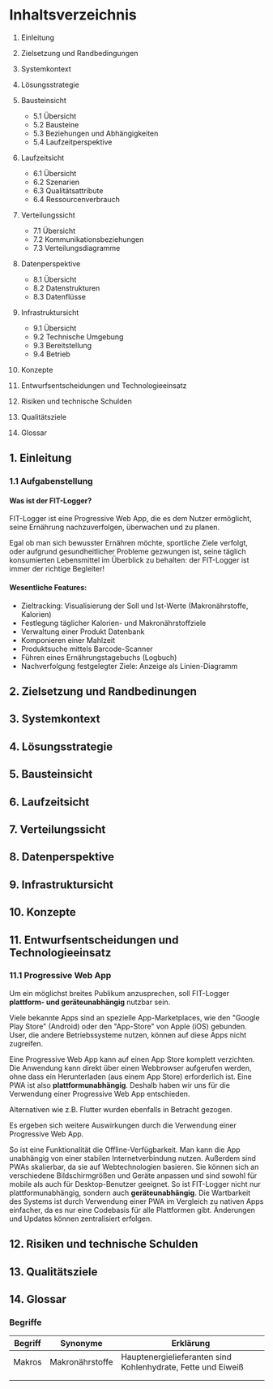 # Inhaltsverzeichnis

1. Einleitung
2. Zielsetzung und Randbedingungen
3. Systemkontext
4. Lösungsstrategie
5. Bausteinsicht

   - 5.1 Übersicht
   - 5.2 Bausteine
   - 5.3 Beziehungen und Abhängigkeiten
   - 5.4 Laufzeitperspektive

6. Laufzeitsicht

   - 6.1 Übersicht
   - 6.2 Szenarien
   - 6.3 Qualitätsattribute
   - 6.4 Ressourcenverbrauch

7. Verteilungssicht

   - 7.1 Übersicht
   - 7.2 Kommunikationsbeziehungen
   - 7.3 Verteilungsdiagramme

8. Datenperspektive

   - 8.1 Übersicht
   - 8.2 Datenstrukturen
   - 8.3 Datenflüsse

9. Infrastruktursicht

   - 9.1 Übersicht
   - 9.2 Technische Umgebung
   - 9.3 Bereitstellung
   - 9.4 Betrieb

10. Konzepte
11. Entwurfsentscheidungen und Technologieeinsatz
12. Risiken und technische Schulden
13. Qualitätsziele
14. Glossar

## 1. Einleitung

### 1.1 Aufgabenstellung

#### Was ist der FIT-Logger?

FIT-Logger ist eine Progressive Web App, die es dem Nutzer ermöglicht, seine Ernährung nachzuverfolgen, überwachen und zu planen.

Egal ob man sich bewusster Ernähren möchte, sportliche Ziele verfolgt, oder aufgrund gesundheitlicher Probleme gezwungen ist, seine täglich konsumierten Lebensmittel im Überblick zu behalten: der FIT-Logger ist immer der richtige Begleiter!

#### Wesentliche Features:

- Zieltracking: Visualisierung der Soll und Ist-Werte (Makronährstoffe, Kalorien)
- Festlegung täglicher Kalorien- und Makronährstoffziele
- Verwaltung einer Produkt Datenbank
- Komponieren einer Mahlzeit
- Produktsuche mittels Barcode-Scanner
- Führen eines Ernährungstagebuchs (Logbuch)
- Nachverfolgung festgelegter Ziele: Anzeige als Linien-Diagramm

## 2. Zielsetzung und Randbedinungen

## 3. Systemkontext

## 4. Lösungsstrategie

## 5. Bausteinsicht

## 6. Laufzeitsicht

## 7. Verteilungssicht

## 8. Datenperspektive

## 9. Infrastruktursicht

## 10. Konzepte

## 11. Entwurfsentscheidungen und Technologieeinsatz

### 11.1 Progressive Web App

Um ein möglichst breites Publikum anzusprechen, soll FIT-Logger **plattform- und geräteunabhängig** nutzbar sein.

Viele bekannte Apps sind an spezielle App-Marketplaces, wie den "Google Play Store" (Android) oder den "App-Store" von Apple (iOS) gebunden. User, die andere Betriebssysteme nutzen, können auf diese Apps nicht zugreifen.

Eine Progressive Web App kann auf einen App Store komplett verzichten. Die Anwendung kann direkt über einen Webbrowser aufgerufen werden, ohne dass ein Herunterladen (aus einem App Store) erforderlich ist. Eine PWA ist also **plattformunabhängig**. Deshalb haben wir uns für die Verwendung einer Progressive Web App entschieden.

Alternativen wie z.B. Flutter wurden ebenfalls in Betracht gezogen.

Es ergeben sich weitere Auswirkungen durch die Verwendung einer Progressive Web App.

So ist eine Funktionalität die Offline-Verfügbarkeit. Man kann die App unabhängig von einer stabilen Internetverbindung nutzen. Außerdem sind PWAs skalierbar, da sie auf Webtechnologien basieren. Sie können sich an verschiedene Bildschirmgrößen und Geräte anpassen und sind sowohl für mobile als auch für Desktop-Benutzer geeignet. So ist FIT-Logger nicht nur plattformunabhängig, sondern auch **geräteunabhängig**. Die Wartbarkeit des Systems ist durch Verwendung einer PWA im Vergleich zu nativen Apps einfacher, da es nur eine Codebasis für alle Plattformen gibt. Änderungen und Updates können zentralisiert erfolgen.

## 12. Risiken und technische Schulden

## 13. Qualitätsziele

## 14. Glossar

### Begriffe

| Begriff | Synonyme        | Erklärung                                                    |
| ------- | --------------- | ------------------------------------------------------------ |
| Makros  | Makronährstoffe | Hauptenergielieferanten sind Kohlenhydrate, Fette und Eiweiß |
|         |                 |                                                              |
|         |                 |                                                              |
